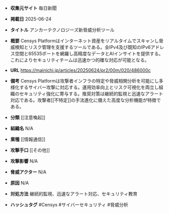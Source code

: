 - **収集元サイト**
毎日新聞

- **掲載日**
2025-06-24

- **タイトル**
アンカーテクノロジーズ新脅威分析ツール

- **概要**
Censys Platformはインターネット資産をリアルタイムでスキャンし脅威検知とリスク管理を支援するツールである。全IPv4及び既知のIPv6アドレス空間と65535ポートを網羅し高精度なデータとAIインサイトを提供する。これによりセキュリティチームは迅速かつ的確な対応が可能となる。

- **URL**
https://mainichi.jp/articles/20250624/pr2/00m/020/486000c

- **備考**
Censys Platformは攻撃者インフラの特定や脅威相関分析を可能にし多様化するサイバー攻撃に対応する。運用効率向上とリスク可視化を両立し組織のセキュリティ強化に寄与する。推奨対策は継続的監視と迅速なアラート対応である。攻撃者[[不特定]]の手法進化に備えた高度な分析機能が特徴である。

- **分類**
[[注意喚起]]

- **組織名**
N/A

- **業種**
[[情報通信]]

- **攻撃手口**
[[その他]]

- **攻撃影響**
N/A

- **脅威アクター**
N/A

- **原因**
N/A

- **対処方法**
継続的監視、迅速なアラート対応、セキュリティ教育

- **ハッシュタグ**
#Censys #サイバーセキュリティ #脅威分析
